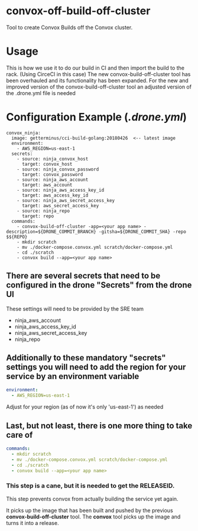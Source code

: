 # convox-off-build-off-cluster
Tool to create Convox Builds off the Convox cluster.


# Usage
This is how we use it to do our build in CI and then import the build to the rack. (Using CirceCI in this case)
The new convox-build-off-cluster tool has been overhauled and its functionality has been expanded.
For the new and improved version of the convox-build-off-cluster tool an adjusted version of the .drone.yml file is needed

# Configuration Example (_.drone.yml_)
```
convox_ninja:
  image: getterminus/cci-build-golang:20180426  <-- latest image
  environment:
	- AWS_REGION=us-east-1
  secrets:
	- source: ninja_convox_host
	  target: convox_host
	- source: ninja_convox_password
	  target: convox_password
	- source: ninja_aws_account
	  target: aws_account
	- source: ninja_aws_access_key_id
	  target: aws_access_key_id
	- source: ninja_aws_secret_access_key
	  target: aws_secret_access_key
	- source: ninja_repo
	  target: repo
  commands:
	- convox-build-off-cluster -app=<your app name> -description=${DRONE_COMMIT_BRANCH} -gitsha=${DRONE_COMMIT_SHA} -repo $${REPO}
	- mkdir scratch
	- mv ./docker-compose.convox.yml scratch/docker-compose.yml
	- cd ./scratch
	- convox build --app=<your app name>
```

## There are several secrets that need to be configured in the drone "Secrets" from the drone UI
These settings will need to be provided by the SRE team
  * ninja_aws_account
  * ninja_aws_access_key_id
  * ninja_aws_secret_access_key
  * ninja_repo

## Additionally to these mandatory "secrets" settings you will need to add the region for your service by an environment variable
```yaml
environment:
  - AWS_REGION=us-east-1
```
Adjust for your region (as of now it's only 'us-east-1') as needed
## Last, but not least, there is one more thing to take care of
```yaml
commands:
  - mkdir scratch
  - mv ./docker-compose.convox.yml scratch/docker-compose.yml
  - cd ./scratch
  - convox build --app=<your app name>
```
### This step is a cane, but it is needed to get the RELEASEID.
This step prevents convox from actually building the service yet again.

It picks up the image that has been built and pushed by the previous **convox-build-off-cluster** tool. The **convox** tool picks up the image and turns it into a release.
